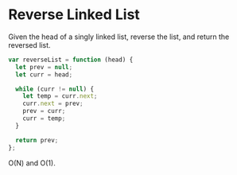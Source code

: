 # Reverse Linked List

Given the head of a singly linked list, reverse the list, and return the reversed list.

```js
var reverseList = function (head) {
  let prev = null;
  let curr = head;

  while (curr != null) {
    let temp = curr.next;
    curr.next = prev;
    prev = curr;
    curr = temp;
  }

  return prev;
};
```

O(N) and O(1).
